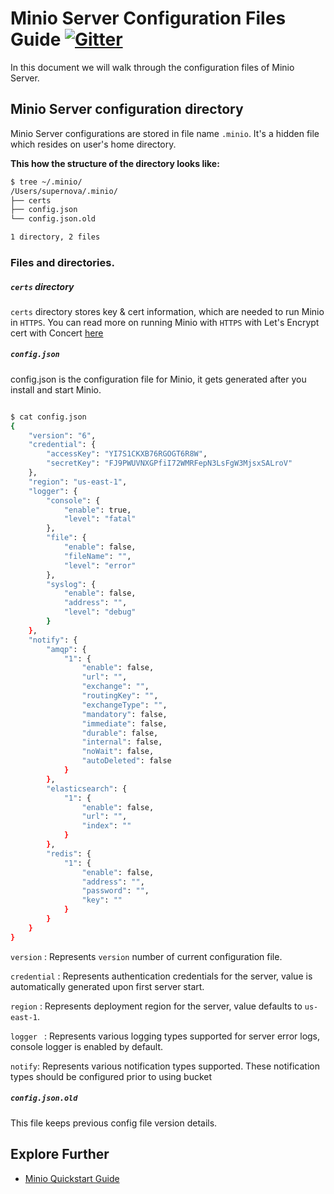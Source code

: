 # Minio Server Configuration Files Guide [![Gitter](https://badges.gitter.im/Join%20Chat.svg)](https://gitter.im/minio/minio?utm_source=badge&utm_medium=badge&utm_campaign=pr-badge&utm_content=badge)

In this document we will walk through the configuration files of Minio Server.

## Minio Server configuration directory
Minio Server configurations are stored in file name ``.minio``.  It's a hidden file which resides on user's home directory.

**This how the structure of the directory looks like:**

```sh
$ tree ~/.minio/
/Users/supernova/.minio/
├── certs
├── config.json
└── config.json.old

1 directory, 2 files
```
### Files and directories.

##### ``certs`` directory 
``certs`` directory stores key & cert information, which are needed to run Minio in ``HTTPS``. You can read more on running Minio with ``HTTPS`` with Let's Encrypt cert with Concert [here](https://docs.minio.io/docs/generate-let-s-encypt-certificate-using-concert-for-minio) 

##### ``config.json``
config.json is the configuration file for Minio, it gets generated after you install and start Minio.

```sh

$ cat config.json
{
	"version": "6",
	"credential": {
		"accessKey": "YI7S1CKXB76RGOGT6R8W",
		"secretKey": "FJ9PWUVNXGPfiI72WMRFepN3LsFgW3MjsxSALroV"
	},
	"region": "us-east-1",
	"logger": {
		"console": {
			"enable": true,
			"level": "fatal"
		},
		"file": {
			"enable": false,
			"fileName": "",
			"level": "error"
		},
		"syslog": {
			"enable": false,
			"address": "",
			"level": "debug"
		}
	},
	"notify": {
		"amqp": {
			"1": {
				"enable": false,
				"url": "",
				"exchange": "",
				"routingKey": "",
				"exchangeType": "",
				"mandatory": false,
				"immediate": false,
				"durable": false,
				"internal": false,
				"noWait": false,
				"autoDeleted": false
			}
		},
		"elasticsearch": {
			"1": {
				"enable": false,
				"url": "",
				"index": ""
			}
		},
		"redis": {
			"1": {
				"enable": false,
				"address": "",
				"password": "",
				"key": ""
			}
		}
	}
}


```

``version`` :  Represents `version` number of current configuration file.

``credential`` :  Represents authentication credentials for the server, value is automatically generated upon first server start.

``region`` :  Represents deployment region for the server,  value defaults to `us-east-1`. 

``logger `` : Represents various logging types supported for server error logs, console logger is enabled by default.

``notify``:  Represents various notification types supported. These notification types should be configured prior to using bucket


##### ``config.json.old``
This file keeps previous config file version details.

## Explore Further
* [Minio Quickstart Guide](https://docs.minio.io/docs/minio-quickstart-guide)





